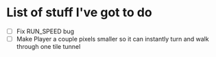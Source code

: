 # List of stuff I've got to do

- [ ] Fix RUN_SPEED bug
- [ ] Make Player a couple pixels smaller so it can instantly turn and walk through one tile tunnel